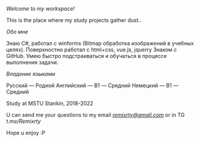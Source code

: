 *Welcome to my workspace!*

This is the place where my study projects gather dust..

*Обо мне*

Знаю C#, работал с winforms (Bitmap обработка изображений в учебных целях).
Поверхностно работал с html+css, vue.js, jquerry
Знаком с GitHub.
Умею быстро подстраиваться и обучаться в процессе выполнения задачи.
 
*Владение языками*

Русский — Родной
Английский — B1 — Средний
Немецкий — B1 — Средний

Study at MSTU Stankin, 2018-2022


U can send me your questions to my email *remixrty@gmail.com* or in TG *t.me/Remixrty*

Hope u enjoy :P
